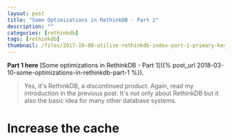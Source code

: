 ```yaml
---
layout: post
title: "Some Optimizations in RethinkDB - Part 2"
description: ""
categories: [rethinkdb]
tags: [rethinkdb]
thumbnail: /files/2017-10-08-utilize-rethinkdb-index-part-1-primary-key-index/thumbnail.png
---
```


**Part 1 here**
[Some optimizations in RethinkDB - Part 1]({% post_url 2018-03-10-some-optimizations-in-rethinkdb-part-1 %}).

> Yes, it's RethinkDB, a discontinued product. Again, read my introduction in the previous post.
> It's not only about RethinkDB but it also the basic idea for many other database systems.

# Increase the cache

